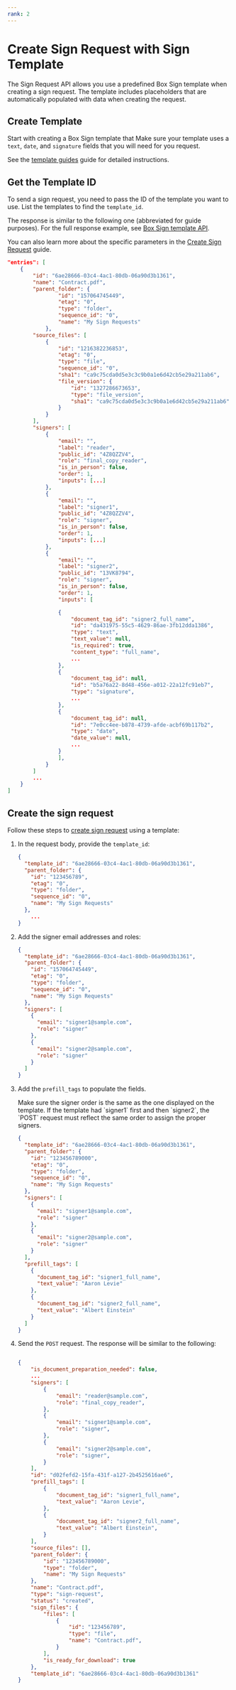```yaml
---
rank: 2
---
```


# Create Sign Request with Sign Template

The Sign Request API allows you use a predefined Box Sign
template when creating a sign request.
The template includes placeholders
that are automatically populated with data
when creating the request.

## Create Template

Start with creating a Box Sign template that
Make sure your template uses a `text`, `date`,
and `signature` fields that you will need for
you request.

See the [template guides][docuprep] guide
for detailed instructions.

## Get the Template ID

To send a sign request, you need to pass the ID
of the template you want to use.
List the templates to find the `template_id`.

<Samples id='get_templates' />

The response is similar to the following one
(abbreviated for guide purposes).
For the full response example, see
[Box Sign template API][template].

You can also learn more about the specific
parameters in the [Create Sign Request][signrequest] guide.

```json
"entries": [
    {
        "id": "6ae28666-03c4-4ac1-80db-06a90d3b1361",
        "name": "Contract.pdf",
        "parent_folder": {
                "id": "157064745449",
                "etag": "0",
                "type": "folder",
                "sequence_id": "0",
                "name": "My Sign Requests"
            },
        "source_files": [
            {
                "id": "1216382236853",
                "etag": "0",
                "type": "file",
                "sequence_id": "0",
                "sha1": "ca9c75cda0d5e3c3c9b0a1e6d42cb5e29a211ab6",
                "file_version": {
                    "id": "1327286673653",
                    "type": "file_version",
                    "sha1": "ca9c75cda0d5e3c3c9b0a1e6d42cb5e29a211ab6"
                }
            }
        ],
        "signers": [
            {
                "email": "",
                "label": "reader",
                "public_id": "4Z8QZZV4",
                "role": "final_copy_reader",
                "is_in_person": false,
                "order": 1,
                "inputs": [...]
            },
            {
                "email": "",
                "label": "signer1",
                "public_id": "4Z8QZZV4",
                "role": "signer",
                "is_in_person": false,
                "order": 1,
                "inputs": [...]
            },
            {
                "email": "",
                "label": "signer2",
                "public_id": "13VK8794",
                "role": "signer",
                "is_in_person": false,
                "order": 1,
                "inputs": [

                {
                    "document_tag_id": "signer2_full_name",
                    "id": "da431975-55c5-4629-86ae-3fb12dda1386",
                    "type": "text",
                    "text_value": null,
                    "is_required": true,
                    "content_type": "full_name",
                    ...
                },
                {
                    "document_tag_id": null,
                    "id": "b5a76a22-8d48-456e-a012-22a12fc91eb7",
                    "type": "signature",
                    ...
                },
                {
                    "document_tag_id": null,
                    "id": "7e0cc4ee-b878-4739-afde-acbf69b117b2",
                    "type": "date",
                    "date_value": null,
                    ...
                }
                ],
            }
        ]
        ...
    }
]
```

## Create the sign request

Follow these steps to [create sign request][signrequest] using a template:

1. In the request body, provide the `template_id`:

   ```json
   {
     "template_id": "6ae28666-03c4-4ac1-80db-06a90d3b1361",
     "parent_folder": {
       "id": "123456789",
       "etag": "0",
       "type": "folder",
       "sequence_id": "0",
       "name": "My Sign Requests"
     },
       ...
   }
   ```

1. Add the signer email addresses and roles:

   ```json
   {
     "template_id": "6ae28666-03c4-4ac1-80db-06a90d3b1361",
     "parent_folder": {
       "id": "157064745449",
       "etag": "0",
       "type": "folder",
       "sequence_id": "0",
       "name": "My Sign Requests"
     },
     "signers": [
       {
         "email": "signer1@sample.com",
         "role": "signer"
       },
       {
         "email": "signer2@sample.com",
         "role": "signer"
       }
     ]
   }
   ```

1. Add the `prefill_tags` to populate the fields.
   
   <Message>
   Make sure the signer order is the same as the one
   displayed on the template. If the template had `signer1`
   first and then `signer2`, the `POST` request must reflect
   the same order to assign the proper signers.
   </Message>

   ```json
   {
     "template_id": "6ae28666-03c4-4ac1-80db-06a90d3b1361",
     "parent_folder": {
       "id": "123456789000",
       "etag": "0",
       "type": "folder",
       "sequence_id": "0",
       "name": "My Sign Requests"
     },
     "signers": [
       {
         "email": "signer1@sample.com",
         "role": "signer"
       },
       {
         "email": "signer2@sample.com",
         "role": "signer"
       }
     ],
     "prefill_tags": [
       {
         "document_tag_id": "signer1_full_name",
         "text_value": "Aaron Levie"
       },
       {
         "document_tag_id": "signer2_full_name",
         "text_value": "Albert Einstein"
       }
     ]
   }
   ```

1. Send the `POST` request. The response will be similar to the following:

   ```json

   {
       "is_document_preparation_needed": false,
       ...
       "signers": [
           {
               "email": "reader@sample.com",
               "role": "final_copy_reader",
           },
           {
               "email": "signer1@sample.com",
               "role": "signer",
           },
           {
               "email": "signer2@sample.com",
               "role": "signer",
           }
       ],
       "id": "d02fefd2-15fa-431f-a127-2b4525616ae6",
       "prefill_tags": [
           {
               "document_tag_id": "signer1_full_name",
               "text_value": "Aaron Levie",
           },
           {
               "document_tag_id": "signer2_full_name",
               "text_value": "Albert Einstein",
           }
       ],
       "source_files": [],
       "parent_folder": {
           "id": "123456789000",
           "type": "folder",
           "name": "My Sign Requests"
       },
       "name": "Contract.pdf",
       "type": "sign-request",
       "status": "created",
       "sign_files": {
           "files": [
               {
                   "id": "123456789",
                   "type": "file",
                   "name": "Contract.pdf",
               }
           ],
           "is_ready_for_download": true
       },
       "template_id": "6ae28666-03c4-4ac1-80db-06a90d3b1361"
   }
   ```

[signrequest]: e://post-sign-requests
[docuprep]: https://support.box.com/hc/en-us/articles/4404094944915-Creating-templates
[parentfolder]: g://box-sign/create-sign-request#parent-folder
[signers]: g://box-sign/create-sign-request#signers
[template]: e://get-sign-templates#response-example
